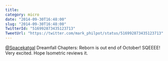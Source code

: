 ```yaml
---
title: 
category: micro
date: "2014-09-30T16:48:00"
slug: "2014-09-30T16:48:00"
TwitterId: "516992873435123713"
TweetUrl: "https://twitter.com/mark_philpot/status/516992873435123713"
---
```


[@Spacekatgal](https://twitter.com/Spacekatgal) Dreamfall Chapters: Reborn is
out end of October! SQEEEE! Very excited. Hope Isometric reviews it.
